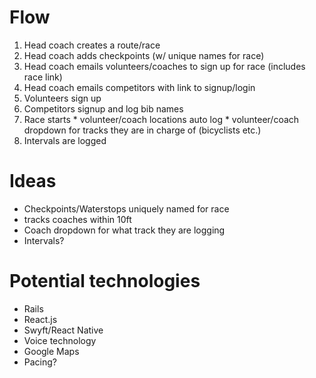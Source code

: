 # Flow
  1. Head coach creates a route/race
  2. Head coach adds checkpoints (w/ unique names for race)
  3. Head coach emails volunteers/coaches to sign up for race (includes race link)
  4. Head coach emails competitors with link to signup/login
  5. Volunteers sign up
  6. Competitors signup and log bib names
  7. Race starts
    * volunteer/coach locations auto log
    * volunteer/coach dropdown for tracks they are in charge of (bicyclists etc.)
  8. Intervals are logged

# Ideas
  * Checkpoints/Waterstops uniquely named for race
  * tracks coaches within 10ft
  * Coach dropdown for what track they are logging
  * Intervals?

# Potential technologies
  * Rails
  * React.js
  * Swyft/React Native
  * Voice technology
  * Google Maps
  * Pacing?
